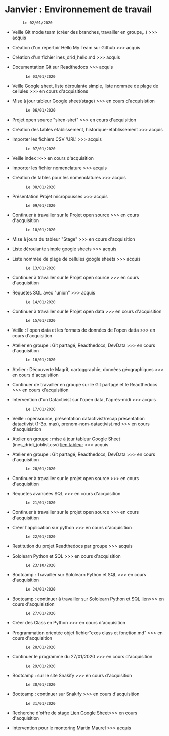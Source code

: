 Janvier : Environnement de travail
===================================

            Le 02/01/2020


- Veille Git mode team (créer des branches, travailler en groupe,..)			>>> acquis
- Création d'un répertoir Hello My Team sur Github								>>> acquis
- Création d'un fichier ines_drid_hello.md									    >>> acquis
- Documentation Git sur Readthedocs                                             >>> acquis


            Le 03/01/2020

- Veille Google sheet, liste déroulante simple, liste nommée de plage de cellules  >>> en cours d'acquisitions
- Mise à jour tableur Google sheet(stage)       >>> en cours d'acquisistion


            Le 06/01/2020

- Projet open source "siren-siret"                                              >>> en cours d'acquisition
- Création des tables etablissement, historique-etablissement                   >>> acquis
- Importer les fichiers CSV 'URL'                                               >>> acquis


            Le 07/01/2020

- Veille index                                                                  >>> en cours d'acquisition 
- Importer les fichier nomenclature                                             >>> acquis
- Création de tables pour les nomenclatures                                     >>> acquis

            
            Le 08/01/2020

- Présentation Projet micropousses                                              >>> acquis


            Le 09/01/2020

- Continuer à travailler sur le Projet open source                              >>> en cours d'acquisition


            Le 10/01/2020

- Mise à jours du tableur "Stage"                                              >>> en cours d'acquisition
- Liste déroulante simple google sheets                                        >>> acquis
- Liste nommée de plage de cellules google sheets                              >>> acquis


            Le 13/01/2020

- Continuer à travailler sur le Projet open source                             >>> en cours d'acquisition
- Requetes SQL avec "union"                                                    >>> acquis


            Le 14/01/2020

- Continuer à travailler sur le Projet open data                               >>> en cours d'acquisition


            Le 15/01/2020

- Veille : l'open data et les formats de données de l'open datta               >>> en cours d'acquisition
- Atelier en groupe : Git partagé, Readthedocs, DevData                        >>> en cours d'acquisition


            Le 16/01/2020

- Atelier : Découverte Magrit, cartoggraphie, données géographiques             >>> en cours d'acquisition
- Continuer de travailler en groupe sur le Git partagé et le Readthedocs        >>> en cours d'acquisition
- Intervention d'un Datactivist sur l'open data, l'après-midi                   >>> acquis 


            Le 17/01/2020

- Veille : opensource, présentation datactivist/recap présentation datactivist (1-3p. max), prenom-nom-datactivist.md >>> en cours d'acquisistion
- Atelier en groupe : mise à jour tableur Google Sheet (ines_dridi_joblist.csv) [lien tableur](https://docs.google.com/spreadsheets/d/1WYFz4Hbove46EdApUaoQsSlqJXPa9drf11udaCgxp3A/edit#gid=1762547584) >>> acquis
- Atelier en groupe : Git partagé, Readthedocs, DevData >>> en cours d'acquisition


            Le 20/01/2020

- Continuer à travailler sur le projet open source                          >>> en cours d'acquisition
- Requetes avancées SQL                                                     >>> en cours d'acquisition


            Le 21/01/2020

- Continuer à travailler sur le projet open source                          >>> en cours d'acquisition
- Créer l'application sur python                                            >>> en cours d'acquisition
 

            Le 22/01/2020

- Restitution du projet Readthedocs par groupe                              >>> acquis
- Sololearn  Python et SQL                                                  >>> en cours d'acquisition


            Le 23/10/2020

- Bootcamp : Travailler sur Sololearn Python et SQL                         >>> en cours d'acquisition


            Le 24/01/2020

- Bootcamp : continuer à travailler sur Sololearn Python et SQL [lien](https://www.sololearn.com/Profile/17191916)>>> en cours d'acquisistion

            
            Le 27/01/2020


- Créer des Class en Python                                                 >>> en cours d'acquisition
- Programmation orientée objet fichier"exos class et fonction.md"           >>> en cours d'acquisition


            Le 28/01/2020

- Continuer le programme du 27/01/2020                                      >>> en cours d'acquisition


            Le 29/01/2020

- Bootcamp : sur le site Snakify                                            >>> en cours d'acquisition


            Le 30/01/2020

- Bootcamp : continuer sur Snakify                                          >>> en cours d'acquisition

            Le 31/01/2020

- Recherche d'offre de stage [Lien Google Sheet](https://docs.google.com/spreadsheets/d/1WYFz4Hbove46EdApUaoQsSlqJXPa9drf11udaCgxp3A/edit)>>> en cours d'acquisition
- Intervention pour le montoring Martin Maurel                              >>> acquis




